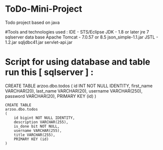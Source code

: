 # ToDo-Mini-Project
Todo project based on java 
 
#Tools and technologies used  :
IDE - STS/Eclipse
JDK - 1.8 or later
jre 7
sqlserver data base
Apache Tomcat - 7.0.57 or 8.5
json_simple-1.1.jar
JSTL - 1.2.jar
sqljdbc41.jar
servlet-api.jar

# Script for using database and table run this [ sqlserver ] :

CREATE TABLE
    arzoo.dbo.todos
    (
        id INT NOT NULL IDENTITY,
        first_name VARCHAR(20),
        last_name VARCHAR(20),
        username VARCHAR(250),
        password VARCHAR(20),
        PRIMARY KEY (id)
    )
    
    CREATE TABLE
    arzoo.dbo.todos
    (
        id bigint NOT NULL IDENTITY,
        description VARCHAR(255),
        is_done bit NOT NULL,
        username VARCHAR(255),
        title VARCHAR(255),
        PRIMARY KEY (id)
    )
